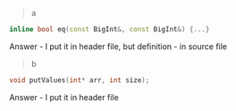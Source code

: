 > a
```cpp
inline bool eq(const BigInt&, const BigInt&) {...}
```
Answer - I put it in header file, but definition - in source file

> b
```cpp
void putValues(int* arr, int size);
```
Answer - I put it in header file
